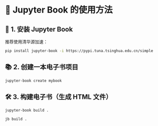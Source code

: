 # 📘 Jupyter Book 的使用方法

## 🧩 1. 安装 Jupyter Book

推荐使用清华源加速：

```bash
pip install jupyter-book -i https://pypi.tuna.tsinghua.edu.cn/simple
```

## 📚 2. 创建一本电子书项目
```bash
jupyter-book create mybook
```

## 🛠 3. 构建电子书（生成 HTML 文件）
```bash
jupyter-book build .
```
```
jb build .
```